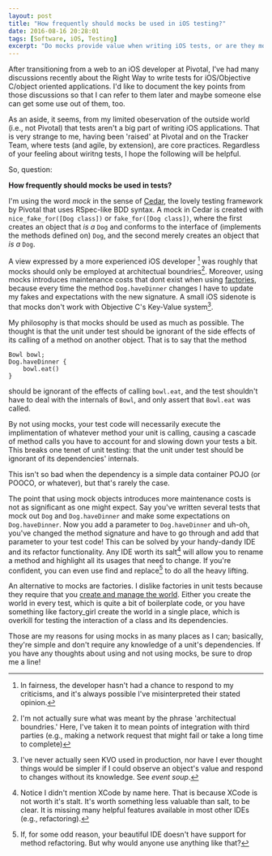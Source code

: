 ```yaml
---
layout: post
title: "How frequently should mocks be used in iOS testing?"
date: 2016-08-16 20:28:01
tags: [Software, iOS, Testing]
excerpt: "Do mocks provide value when writing iOS tests, or are they more trouble than they're worth?"
---
```

After transitioning from a web to an iOS developer at Pivotal, I've had many discussions recently about the Right Way to write tests for iOS/Objective C/object oriented applications. I'd like to document the key points from those discussions so that I can refer to them later and maybe someone else can get some use out of them, too.

As an aside, it seems, from my limited obeservation of the outside world (i.e., not Pivotal) that tests aren't a big part of writing iOS applications. That is very strange to me, having been 'raised' at Pivotal and on the Tracker Team, where tests (and agile, by extension), are core practices. Regardless of your feeling about wiritng tests, I hope the following will be helpful.

So, question:

**How frequently should mocks be used in tests?**

I'm using the word _mock_ in the sense of [Cedar](http://www.github.com/pivotal/cedar), the lovely testing framework by Pivotal that uses RSpec-like BDD syntax. A mock in Cedar is created with `nice_fake_for([Dog class])` or `fake_for([Dog class])`, where the first creates an object that _is a_ `Dog` and conforms to the interface of (implements the methods defined on) `Dog`, and the second merely creates an object that _is a_ `Dog`.

A view expressed by a more experienced iOS developer [^1] was roughly that mocks should only be employed at architectual boundries[^2]. Moreover, using mocks introduces maintenance costs that dont exist when using [factories](https://thoughtbot.com/upcase/videos/factory-girl?utm_source=github&utm_medium=open-source&utm_campaign=factory-girl), because every time the method `Dog.haveDinner` changes I have to update my fakes and expectations with the new signature. A small iOS sidenote is that mocks don't work with Objective C's Key-Value system[^3]. 

My philosophy is that mocks should be used as much as possible. The thought is that the unit under test should be ignorant of the side effects of its calling of a method on another object. That is to say that the method

```lang-java
Bowl bowl;
Dog.haveDinner {
	bowl.eat()
}
```

should be ignorant of the effects of calling `bowl.eat`, and the test shouldn't have to deal with the internals of `Bowl`, and only assert that `Bowl.eat` was called.

By not using mocks, your test code will necessarily execute the implimentation of whatever method your unit is calling, causing a cascade of method calls you have to account for and slowing down your tests a bit. This breaks one tenet of unit testing: that the unit under test should be ignorant of its dependencies' internals.

This isn't so bad when the dependency is a simple data container POJO (or POOCO, or whatever), but that's rarely the case.

The point that using mock objects introduces more maintenance costs is not as significant as one might expect. Say you've written several tests that mock out `Dog` and `Dog.haveDinner` and make some expectations on `Dog.haveDinner`. Now you add a parameter to `Dog.haveDinner` and uh-oh, you've changed the method signature and have to go through and add that parameter to your test code! This can be solved by your handy-dandy IDE and its refactor functionality. Any IDE worth its salt[^4] will allow you to rename a method and highlight all its usages that need to change. If you're confident, you can even use find and replace[^5] to do all the heavy lifting.

An alternative to mocks are factories. I dislike factories in unit tests because they require that you [create and manage the world](https://www.youtube.com/watch?v=7s664NsLeFM). Either you create the world in every test, which is quite a bit of boilerplate code, or you have something like factory_girl create the world in a single place, which is overkill for testing the interaction of a class and its dependencies.

Those are my reasons for using mocks in as many places as I can; basically, they're simple and don't require any knowledge of a unit's dependencies. If you have any thoughts about using and not using mocks, be sure to drop me a line!

[^1]: In fairness, the developer hasn't had a chance to respond to my criticisms, and it's always possible I've misinterpreted their stated opinion.
[^2]: I'm not actually sure what was meant by the phrase 'architectual boundries.' Here, I've taken it to mean points of integration with third parties (e.g., making a network request that might fail or take a long time to complete)
[^3]: I've never actually seen KVO used in production, nor have I ever thought things would be simpler if I could observe an object's value and respond to changes without its knowledge. See _event soup_.
[^4]: Notice I didn't mention XCode by name here. That is because XCode is not worth it's stalt. It's worth something less valuable than salt, to be clear. It is missing many helpful features available in most other IDEs (e.g., refactoring).
[^5]: If, for some odd reason, your beautiful IDE doesn't have support for method refactoring. But why would anyone use anything like that?
